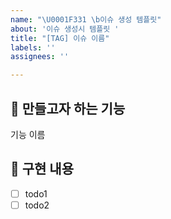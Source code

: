 ```yaml
---
name: "\U0001F331 \b이슈 생성 템플릿"
about: '이슈 생성시 템플릿 '
title: "[TAG] 이슈 이름"
labels: ''
assignees: ''

---
```


## 🌱 만들고자 하는 기능
기능 이름

## 🌱 구현 내용 
- [ ] todo1
- [ ] todo2
